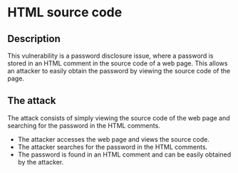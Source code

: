 # HTML source code

## Description

This vulnerability is a password disclosure issue, where a password is stored in an HTML comment in the source code of a web page. This allows an attacker to easily obtain the password by viewing the source code of the page.

## The attack

The attack consists of simply viewing the source code of the web page and searching for the password in the HTML comments.

- The attacker accesses the web page and views the source code.
- The attacker searches for the password in the HTML comments.
- The password is found in an HTML comment and can be easily obtained by the attacker.
